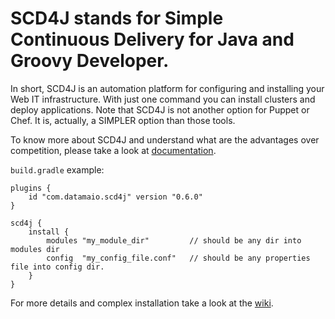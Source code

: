 SCD4J stands for Simple Continuous Delivery for Java and Groovy Developer. 
=============

In short, SCD4J is an automation platform for configuring and installing your Web IT infrastructure. With just one command you can install clusters and deploy applications. Note that SCD4J is not another option for Puppet or Chef. It is, actually, a SIMPLER option than those tools.

To know more about SCD4J and understand what are the advantages over competition, please take a look at [documentation](https://github.com/scd4j/gradle-plugins/wiki).

`build.gradle` example:
```
plugins {
    id "com.datamaio.scd4j" version "0.6.0"
}

scd4j {
    install {
        modules "my_module_dir"         // should be any dir into modules dir
        config  "my_config_file.conf"	// should be any properties file into config dir.
    }
}
```

For more details and complex installation take a look at the [wiki](https://github.com/scd4j/gradle-plugins/wiki/02.-Basics).

